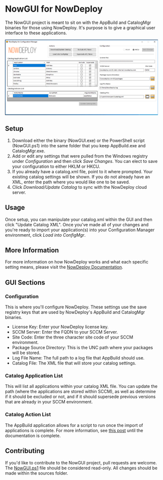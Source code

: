 
# NowGUI for NowDeploy

The NowGUI project is meant to sit on with the AppBuild and CatalogMgr binaries for those using NowDeploy.  It's purpose is to give a graphical user interface to these applications.

![NowGUI Screen Shot](https://raw.githubusercontent.com/NowDeploy/NowGUI/master/NowDeploy.png)

## Setup

1) Download either the binary (NowGUI.exe) or the PowerShell script (NowGUI.ps1) into the same folder that you keep AppBuild.exe and CatalogMgr.exe.
1) Add or edit any settings that were pulled from the Windows registry under *Configuration* and then click *Save Changes*.  You can elect to save your configuration to either HKLM or HKCU.
1) If you already have a catalog.xml file, point to it where prompted.  Your existing catalog settings will be shown.  If you do not already have an XML, enter the path where you would like one to be saved.
1) Click *Download/Update Catalog* to sync with the NowDeploy cloud server.

## Usage

Once setup, you can manipulate your catalog.xml within the GUI and then click "Update Catalog XML".  Once you've made all of your changes and you're ready to import your application(s) into your Configuration Manager environment, click *Load into ConfigMgr*.

## More Information
For more information on how NowDeploy works and what each specific setting means, please visit the [NowDeploy Documentation](https://docs.nowdeploy.com).

## GUI Sections

### Configuration
This is where you'll configure NowDeploy.  These settings use the save registry keys that are used by NowDeploy's AppBuild and CatalogMgr binaries.

* License Key: Enter your NowDeploy license key.
* SCCM Server: Enter the FQDN to your SCCM Server.
* Site Code: Enter the three character site code of your SCCM environment.
* Package Source Directory: This is the UNC path where your packages will be stored.
* Log File Name: The full path to a log file that AppBuild should use.
* Catalog File: The XML file that will store your catalog settings.

### Catalog Application List

This will list all applications within your catalog XML file.  You can update the path (where the applications are stored within SCCM), as well as determine if it should be excluded or not, and if it should supersede previous versions that are already in your SCCM environment.

### Catalog Action List

The AppBuild application allows for a script to run once the import of applications is complete.  For more information, see [this post](https://support.nowdeploy.com/threads/release-notes-for-beta-builds.14/) until the documentation is complete.

## Contributing
If you'd like to contribute to the NowGUI project, pull requests are welcome.  The [NowGUI.ps1](https://github.com/NowDeploy/NowGUI/blob/master/NowGUI.ps1 "NowGUI.ps1") file should be considered read-only.  All changes should be made within the sources folder.